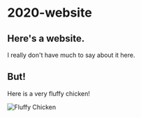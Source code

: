 # 2020-website

## Here's a website.

I really don't have much to say about it here.

## But!

Here is a very fluffy chicken!

![Fluffy Chicken](https://d33wubrfki0l68.cloudfront.net/b8c276ac53d65f28530af1522088b559d5a7f44c/04407/img/work/work_fluffy-chicken_001-big.jpg)
